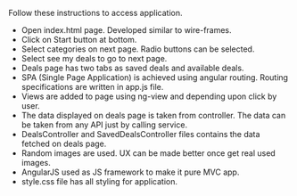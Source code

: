 Follow these instructions to access application.
 - Open index.html page. Developed similar to wire-frames.
 - Click on Start button at bottom.
 - Select categories on next page. Radio buttons can be selected.
 - Select see my deals to go to next page.
 - Deals page has two tabs as saved deals and available deals.
 - SPA (Single Page Application) is achieved using angular routing. Routing specifications are written in app.js file.
 - Views are added to page using ng-view and depending upon click by user.
 - The data displayed on deals page is taken from controller. The data can be taken from any API just by calling service.
 - DealsController and SavedDealsController files contains the data fetched on deals page.
 - Random images are used. UX can be made better once get real used images.
 - AngularJS used as JS framework to make it pure MVC app.
 - style.css file has all styling for application.